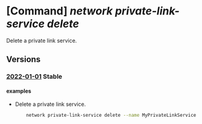 # [Command] _network private-link-service delete_

Delete a private link service.

## Versions

### [2022-01-01](/Resources/mgmt-plane/L3N1YnNjcmlwdGlvbnMve30vcmVzb3VyY2Vncm91cHMve30vcHJvdmlkZXJzL21pY3Jvc29mdC5uZXR3b3JrL3ByaXZhdGVsaW5rc2VydmljZXMve30=/2022-01-01.xml) **Stable**

<!-- mgmt-plane /subscriptions/{}/resourcegroups/{}/providers/microsoft.network/privatelinkservices/{} 2022-01-01 -->

#### examples

- Delete a private link service.
    ```bash
        network private-link-service delete --name MyPrivateLinkService --resource-group MyResourceGroup
    ```
